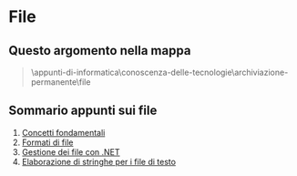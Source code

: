# File

## Questo argomento nella mappa

> \appunti-di-informatica\conoscenza-delle-tecnologie\archiviazione-permanente\file

## Sommario appunti sui file

1. [Concetti fondamentali](/conoscenza-delle-tecnologie/archiviazione-permanente/file/001-concetti-fondamentali.md)
2. [Formati di file](/conoscenza-delle-tecnologie/archiviazione-permanente/file/002-formati-di-file.md)
3. [Gestione dei file con .NET](/conoscenza-delle-tecnologie/archiviazione-permanente/file/003-gestione-file-dotNET.md)
4. [Elaborazione di stringhe per i file di testo](/conoscenza-delle-tecnologie/archiviazione-permanente/file/004-elaborazione-stringhe-per-file-di-testo.md)
